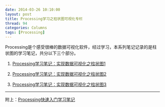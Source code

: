 ```yaml
---
date: 2014-03-26 10:10:00
layout: post
title: Processing学习之柱状图可视化专栏
thread: 94
categories: Columns
tags: [Processing]
---
```


Processing是个感受很棒的数据可视化软件，经过学习，本系列笔记记录的是柱状图的学习笔记，共分以下三个部分。

1. [Processing学习笔记：实现数据可视化之柱状图1](http://hijiangtao.github.io/blog/2014/03/10/ProcessingChart1.html)

2. [Processing学习笔记：实现数据可视化之柱状图2](http://hijiangtao.github.io/blog/2014/03/10/ProcessingChart2.html)

3. [Processing学习笔记：实现数据可视化之柱状图3](http://hijiangtao.github.io/blog/2014/03/10/ProcessingChart3.html)

----

附上：[Processing快速入门学习笔记](http://hijiangtao.github.io/blog/2014/03/01/processing-startnode.html/)